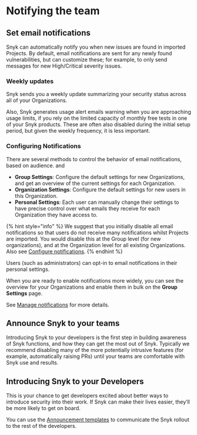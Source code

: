 # Notifying the team

## Set email notifications

Snyk can automatically notify you when new issues are found in imported Projects. By default, email notifications are sent for any newly found vulnerabilities, but can customize these; for example, to only send messages for new High/Critical severity issues.

### Weekly updates

Snyk sends you a weekly update summarizing your security status across all of your Organizations.

Also, Snyk generates usage alert emails warning when you are approaching usage limits, if you rely on the limited capacity of monthly free tests in one of your Snyk products. These are often also disabled during the initial setup period, but given the weekly frequency, it is less important.

### Configuring Notifications

There are several methods to control the behavior of email notifications, based on audience. and

* **Group Settings**: Configure the default settings for new Organizations, and get an overview of the current settings for each Organization.
* **Organization Settings**: Configure the default settings for new users in this Organization.
* **Personal Settings**: Each user can manually change their settings to have precise control over what emails they receive for each Organization they have access to.

{% hint style="info" %}
We suggest that you initially disable all email notifications so that users do not receive many notifications whilst Projects are imported. You would disable this at the Group level (for new organizations), and at the Organization level for all existing Organizations. Also see [Configure notifications](../phase-2-configure-account/set-visibility-and-configure-an-organization-template/configure-notifications.md).
{% endhint %}

Users (such as administrators) can opt-in to email notifications in their personal settings.

When you are ready to enable notifications more widely, you can see the overview for your Organizations and enable them in bulk on the **Group Settings** page.

See [Manage notifications](../../../snyk-admin/manage-notifications.md) for more details.

## Announce Snyk to your teams

Introducing Snyk to your developers is the first step in building awareness of Snyk functions, and how they can get the most out of Snyk. Typically we recommend disabling many of the more potentially intrusive features (for example, automatically raising PRs) until your teams are comfortable with Snyk use and results.

## Introducing Snyk to your Developers

This is your chance to get developers excited about better ways to introduce security into their work. If Snyk can make their lives easier, they’ll be more likely to get on board.

You can use the [Announcement templates](announcement-templates.md) to communicate the Snyk rollout to the rest of the developers.
